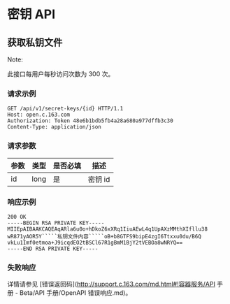 # 密钥 API

## 获取私钥文件

<span>Note:</span><div class="alertContent">此接口每用户每秒访问次数为 300 次。</div>

### 请求示例

	GET /api/v1/secret-keys/{id} HTTP/1.1
	Host: open.c.163.com
	Authorization: Token 48e6b1bdb5fb4a28a680a977dffb3c30
	Content-Type: application/json

### 请求参数

| 参数 | 类型 | 是否必填 |   描述  | 
|------|------|----------|---------|
| id   | long | 是       | 密钥 id |


### 响应示例

    200 OK
    -----BEGIN RSA PRIVATE KEY-----
	MIIEpAIBAAKCAQEAqARla6u0o+hDkoZ6xXRq1IiuAEwL4q1UpAXzMMthXIfllu38
	wR871yAOR5Y`````私钥文件内容`````oB+b8GTFS9bipE4zgI6Ttxxu0du/B6Q
	vkLu1Imf0etmoa+J9icqdEO2tBSCl67R1gBmM1BjY2tVEBOa8wNRYQ==
	-----END RSA PRIVATE KEY-----

### 失败响应
详情请参见 [错误返回码](http://support.c.163.com/md.html#!容器服务/API 手册 - Beta/API 手册/OpenAPI 错误响应.md)。